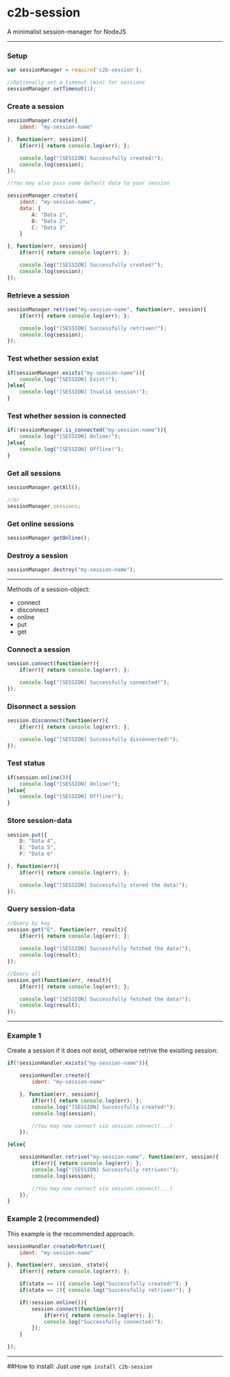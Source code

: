 # c2b-session
A minimalist session-manager for NodeJS

---

### Setup
```javascript
var sessionManager = require('c2b-session');

//Optionally set a timeout (min) for sessions
sessionManager.setTimeout(1);
```

### Create a session
```javascript
sessionManager.create({
    ident: "my-session-name"

}, function(err, session){
    if(err){ return console.log(err); };

    console.log("[SESSION] Successfully created!");
    console.log(session);
});

//You may also pass some default data to your session

sessionManager.create({
    ident: "my-session-name",
    data: {
        A: "Data 1",
        B: "Data 2",
        C: "Data 3"
    }

}, function(err, session){
    if(err){ return console.log(err); };

    console.log("[SESSION] Successfully created!");
    console.log(session);
});
```

### Retrieve a session
```javascript
sessionManager.retrive("my-session-name", function(err, session){
    if(err){ return console.log(err); };

    console.log("[SESSION] Successfully retriven!");
    console.log(session);
});
```

### Test whether session exist
```javascript
if(sessionManager.exists("my-session-name")){
    console.log("[SESSION] Exist!");
}else{
    console.log("[SESSION] Invalid session!");
}
```

### Test whether session is connected
```javascript
if(!sessionManager.is_connected("my-session-name")){
    console.log("[SESSION] Online!");
}else{
    console.log("[SESSION] Offline!");
}
```

### Get all sessions
```javascript
sessionManager.getAll();

//or
sessionManager.sessions;
```

### Get online sessions
```javascript
sessionManager.getOnline();
```

### Destroy a session
```javascript
sessionManager.destroy("my-session-name");
```
---
Methods of a session-object:
 - connect
 - disconnect
 - online
 - put
 - get

### Connect a session
```javascript
session.connect(function(err){
    if(err){ return console.log(err); };

    console.log("[SESSION] Successfully connected!");
});
```

### Disonnect a session
```javascript
session.disconnect(function(err){
    if(err){ return console.log(err); };

    console.log("[SESSION] Successfully disconnected!");
});
```

### Test status
```javascript
if(session.online()){
    console.log("[SESSION] Online!");
}else{
    console.log("[SESSION] Offline!");
}
```

### Store session-data
```javascript
session.put({ 
    D: "Data 4",
    E: "Data 5",
    F: "Data 6"

}, function(err){
    if(err){ return console.log(err); };

    console.log("[SESSION] Successfully stored the data!");
});
```

### Query session-data
```javascript
//Query by key
session.get("E", function(err, result){
    if(err){ return console.log(err); };
    
    console.log("[SESSION] Successfully fetched the data!");
    console.log(result);
});

//Query all
session.get(function(err, result){
    if(err){ return console.log(err); };

    console.log("[SESSION] Successfully fetched the data!");
    console.log(result);
});
```

---

### Example 1
Create a session if it does not exist,
otherwise retrive the exisiting session:

```javascript
if(!sessionHandler.exists("my-session-name")){

    sessionHandler.create({
        ident: "my-session-name"

    }, function(err, session){
        if(err){ return console.log(err); };
        console.log("[SESSION] Successfully created!");
        console.log(session);

        //You may now connect via session.connect(...)
    });

}else{

    sessionHandler.retrive("my-session-name", function(err, session){
        if(err){ return console.log(err); };
        console.log("[SESSION] Successfully retriven!");
        console.log(session);

        //You may now connect via session.connect(...)
    });
}
```

### Example 2 (recommended)
This example is the recommended approach.

```javascript
sessionHandler.createOrRetrive({
    ident: "my-session-name"

}, function(err, session, state){
    if(err){ return console.log(err); };

    if(state == 1){ console.log("Successfully created!"); }
    if(state == 2){ console.log("Successfully retriven!"); }

    if(!session.online()){
        session.connect(function(err){
            if(err){ return console.log(err); };
            console.log("Successfully connected!");
        });
    }

});
```
---
##How to install:
Just use `npm install c2b-session` 
